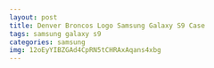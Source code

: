 ```yaml
---
layout: post
title: Denver Broncos Logo Samsung Galaxy S9 Case
tags: samsung galaxy s9
categories: samsung
img: 12oEyYIBZGAd4CpRN5tCHRAxAqans4xbg
---
```

